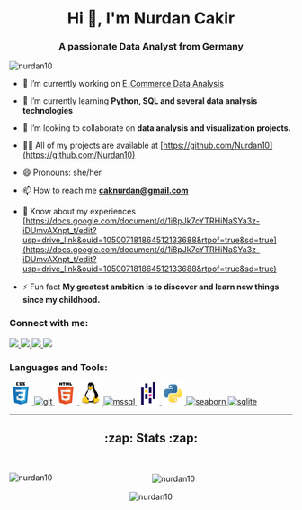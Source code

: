 <!---
Nurdan10/Nurdan10 is a ✨ special ✨ repository because its `README.md` (this file) appears on your GitHub profile.
You can click the Preview link to take a look at your changes.
--->
<h1 align="center">Hi 👋, I'm Nurdan Cakir</h1>
<h3 align="center">A passionate Data Analyst from Germany</h3>

<p align="left"> <img src="https://komarev.com/ghpvc/?username=nurdan10&label=Profile%20views&color=0e75b6&style=flat" alt="nurdan10" /> </p>

- 🔭 I’m currently working on [E_Commerce Data Analysis](https://github.com/Nurdan10/RDB-SQL/blob/3f4b8f822aca6209a2adad674f52cc21d212c16d/SQLQuery_E_commerce.sql)

- 🌱 I’m currently learning **Python, SQL and several data analysis technologies**

- 👯 I’m looking to collaborate on **data analysis and visualization projects.**

- 👨‍💻 All of my projects are available at [https://github.com/Nurdan10](https://github.com/Nurdan10)
 
- 😄 Pronouns: she/her
  
- 📫 How to reach me **caknurdan@gmail.com**

- 📄 Know about my experiences [https://docs.google.com/document/d/1i8pJk7cYTRHiNaSYa3z-iDUmvAXnpt_t/edit?usp=drive_link&ouid=105007181864512133688&rtpof=true&sd=true](https://docs.google.com/document/d/1i8pJk7cYTRHiNaSYa3z-iDUmvAXnpt_t/edit?usp=drive_link&ouid=105007181864512133688&rtpof=true&sd=true)

- ⚡ Fun fact **My greatest ambition is to discover and learn new things since my childhood.**

<h3 align="left">Connect with me:</h3>
<p align="left">
<a href="https://linkedin.com/in/cakir-nurdan" target="blank">
    <img src="https://img.shields.io/badge/LinkedIn-0077B5?style=for-the-badge&logo=linkedin&logoColor=white" target="_blank" />
  </a>
<!-- <a href="https://linkedin.com/in/cakir-nurdan" target="blank"><img align="center" src="https://raw.githubusercontent.com/rahuldkjain/github-profile-readme-generator/master/src/images/icons/Social/linked-in-alt.svg" alt="cakir-nurdan" height="30" width="40" /></a> -->
<!-- <a href="https://kaggle.com/nurdancakir" target="blank"><img align="center" src="https://raw.githubusercontent.com/rahuldkjain/github-profile-readme-generator/master/src/images/icons/Social/kaggle.svg" alt="nurdancakir" height="30" width="40" /></a> -->
 <a href="https://kaggle.com/nurdancakir" target="blank">
    <img src="https://img.shields.io/badge/Kaggle-20BEFF?style=for-the-badge&logo=Kaggle&logoColor=white" />
  </a>
<!-- <a href="https://medium.com/@caknurdan" target="blank"><img align="center" src="https://raw.githubusercontent.com/rahuldkjain/github-profile-readme-generator/master/src/images/icons/Social/medium.svg" alt="@caknurdan" height="30" width="40" /></a> -->
</a>
    <a href="https://medium.com/@caknurdan" target="blank"> 
    <img src="https://img.shields.io/badge/Medium-12100E?style=for-the-badge&logo=medium&logoColor=white" />
  </a>
  </a>
    <a href="https://public.tableau.com/app/profile/nurdan.cakir/vizzes" target="blank"> 
    <img src="https://img.shields.io/badge/Tableau-1188?style=for-the-badge&logo=Tableau&logoColor=white" target="_blank" />
  </a>
</p>

<h3 align="left">Languages and Tools:</h3>
<p align="left"> <a href="https://www.w3schools.com/css/" target="_blank" rel="noreferrer"> <img src="https://raw.githubusercontent.com/devicons/devicon/master/icons/css3/css3-original-wordmark.svg" alt="css3" width="40" height="40"/> </a> <a href="https://git-scm.com/" target="_blank" rel="noreferrer"> <img src="https://www.vectorlogo.zone/logos/git-scm/git-scm-icon.svg" alt="git" width="40" height="40"/> </a> <a href="https://www.w3.org/html/" target="_blank" rel="noreferrer"> <img src="https://raw.githubusercontent.com/devicons/devicon/master/icons/html5/html5-original-wordmark.svg" alt="html5" width="40" height="40"/> </a> <a href="https://www.linux.org/" target="_blank" rel="noreferrer"> <img src="https://raw.githubusercontent.com/devicons/devicon/master/icons/linux/linux-original.svg" alt="linux" width="40" height="40"/> </a> <a href="https://www.microsoft.com/en-us/sql-server" target="_blank" rel="noreferrer"> <img src="https://www.svgrepo.com/show/303229/microsoft-sql-server-logo.svg" alt="mssql" width="40" height="40"/> </a> <a href="https://pandas.pydata.org/" target="_blank" rel="noreferrer"> <img src="https://raw.githubusercontent.com/devicons/devicon/2ae2a900d2f041da66e950e4d48052658d850630/icons/pandas/pandas-original.svg" alt="pandas" width="40" height="40"/> </a> <a href="https://www.python.org" target="_blank" rel="noreferrer"> <img src="https://raw.githubusercontent.com/devicons/devicon/master/icons/python/python-original.svg" alt="python" width="40" height="40"/> </a> <a href="https://seaborn.pydata.org/" target="_blank" rel="noreferrer"> <img src="https://seaborn.pydata.org/_images/logo-mark-lightbg.svg" alt="seaborn" width="40" height="40"/> </a> <a href="https://www.sqlite.org/" target="_blank" rel="noreferrer"> <img src="https://www.vectorlogo.zone/logos/sqlite/sqlite-icon.svg" alt="sqlite" width="40" height="40"/> </a> </p>
<hr/>
<h2 align="center">:zap: Stats :zap:</h2>
<br>
<div align=center>
<!-- <img width="440px" src="https://github-readme-activity-graph.vercel.app/graph?username=Nurdan10&theme=react">
  <img width="385px" src="https://github-readme-streak-stats.herokuapp.com/?user=Nurdan10&theme=react" />
  <img width="440px" src="https://github-readme-stats.vercel.app/api?username=Nurdan10&show_icons=true&theme=react">
  <img width="385px" src="https://github-readme-stats.anuraghazra1.vercel.app/api/top-langs/?username=Nurdan10&layout=compact&theme=react" />
 -->
<p><img align="left" src="https://github-readme-stats.vercel.app/api/top-langs?username=nurdan10&show_icons=true&locale=en&layout=compact" alt="nurdan10" /></p>

<p>&nbsp;<img align="center" src="https://github-readme-stats.vercel.app/api?username=nurdan10&show_icons=true&locale=en" alt="nurdan10" /></p>

<p><img align="center" src="https://github-readme-streak-stats.herokuapp.com/?user=nurdan10&" alt="nurdan10" /></p>
  <br/>

</div>


